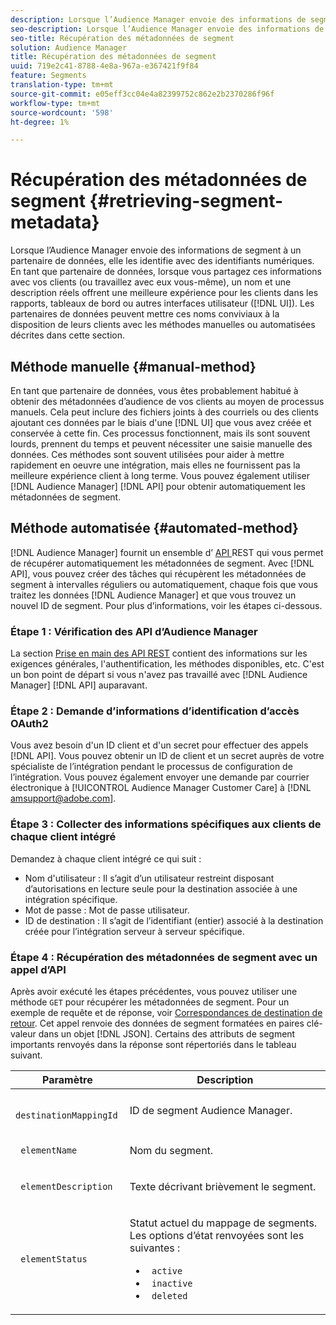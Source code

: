 ```yaml
---
description: Lorsque l’Audience Manager envoie des informations de segment à un partenaire de données, elle les identifie avec des identifiants numériques. En tant que partenaire de données, lorsque vous partagez ces informations avec vos clients (ou travaillez avec eux vous-même), un nom et une description réels offrent une meilleure expérience pour les clients dans les rapports, les tableaux de bord ou d’autres interfaces utilisateur (interface utilisateur). Les partenaires de données peuvent mettre ces noms conviviaux à la disposition de leurs clients avec les méthodes manuelles ou automatisées décrites dans cette section.
seo-description: Lorsque l’Audience Manager envoie des informations de segment à un partenaire de données, elle les identifie avec des identifiants numériques. En tant que partenaire de données, lorsque vous partagez ces informations avec vos clients (ou travaillez avec eux vous-même), un nom et une description réels offrent une meilleure expérience pour les clients dans les rapports, les tableaux de bord ou d’autres interfaces utilisateur (interface utilisateur). Les partenaires de données peuvent mettre ces noms conviviaux à la disposition de leurs clients avec les méthodes manuelles ou automatisées décrites dans cette section.
seo-title: Récupération des métadonnées de segment
solution: Audience Manager
title: Récupération des métadonnées de segment
uuid: 719e2c41-8788-4e8a-967a-e367421f9f84
feature: Segments
translation-type: tm+mt
source-git-commit: e05eff3cc04e4a82399752c862e2b2370286f96f
workflow-type: tm+mt
source-wordcount: '598'
ht-degree: 1%

---
```



# Récupération des métadonnées de segment {#retrieving-segment-metadata}

Lorsque l’Audience Manager envoie des informations de segment à un partenaire de données, elle les identifie avec des identifiants numériques. En tant que partenaire de données, lorsque vous partagez ces informations avec vos clients (ou travaillez avec eux vous-même), un nom et une description réels offrent une meilleure expérience pour les clients dans les rapports, tableaux de bord ou autres interfaces utilisateur ([!DNL UI]). Les partenaires de données peuvent mettre ces noms conviviaux à la disposition de leurs clients avec les méthodes manuelles ou automatisées décrites dans cette section.

## Méthode manuelle {#manual-method}

En tant que partenaire de données, vous êtes probablement habitué à obtenir des métadonnées d’audience de vos clients au moyen de processus manuels. Cela peut inclure des fichiers joints à des courriels ou des clients ajoutant ces données par le biais d&#39;une [!DNL UI] que vous avez créée et conservée à cette fin. Ces processus fonctionnent, mais ils sont souvent lourds, prennent du temps et peuvent nécessiter une saisie manuelle des données. Ces méthodes sont souvent utilisées pour aider à mettre rapidement en oeuvre une intégration, mais elles ne fournissent pas la meilleure expérience client à long terme. Vous pouvez également utiliser [!DNL Audience Manager] [!DNL API] pour obtenir automatiquement les métadonnées de segment.

## Méthode automatisée {#automated-method}

[!DNL Audience Manager] fournit un ensemble d’ [API ](../../api/rest-api-main/rest-api-main.md) REST qui vous permet de récupérer automatiquement les métadonnées de segment. Avec [!DNL API], vous pouvez créer des tâches qui récupèrent les métadonnées de segment à intervalles réguliers ou automatiquement, chaque fois que vous traitez les données [!DNL Audience Manager] et que vous trouvez un nouvel ID de segment. Pour plus d’informations, voir les étapes ci-dessous.

### Étape 1 : Vérification des API d’Audience Manager

La section [Prise en main des API REST](../../api/rest-api-main/aam-api-getting-started.md) contient des informations sur les exigences générales, l&#39;authentification, les méthodes disponibles, etc. C&#39;est un bon point de départ si vous n&#39;avez pas travaillé avec [!DNL Audience Manager] [!DNL API] auparavant.

### Étape 2 : Demande d’informations d’identification d’accès OAuth2

Vous avez besoin d&#39;un ID client et d&#39;un secret pour effectuer des appels [!DNL API]. Vous pouvez obtenir un ID de client et un secret auprès de votre spécialiste de l’intégration pendant le processus de configuration de l’intégration. Vous pouvez également envoyer une demande par courrier électronique à [!UICONTROL Audience Manager Customer Care] à [!DNL amsupport@adobe.com].

### Étape 3 : Collecter des informations spécifiques aux clients de chaque client intégré

Demandez à chaque client intégré ce qui suit :

* Nom d&#39;utilisateur : Il s’agit d’un utilisateur restreint disposant d’autorisations en lecture seule pour la destination associée à une intégration spécifique.
* Mot de passe : Mot de passe utilisateur.
* ID de destination : Il s’agit de l’identifiant (entier) associé à la destination créée pour l’intégration serveur à serveur spécifique.

### Étape 4 : Récupération des métadonnées de segment avec un appel d’API

Après avoir exécuté les étapes précédentes, vous pouvez utiliser une méthode `GET` pour récupérer les métadonnées de segment. Pour un exemple de requête et de réponse, voir [Correspondances de destination de retour](../../api/rest-api-main/aam-api-destinations/aam-api-retrieve-destinations.md#return-dest-mappings). Cet appel renvoie des données de segment formatées en paires clé-valeur dans un objet [!DNL JSON]. Certains des attributs de segment importants renvoyés dans la réponse sont répertoriés dans le tableau suivant.

<table id="table_446384AE9A36408A9C570CB7DB72C3D6"> 
 <thead> 
  <tr> 
   <th colname="col1" class="entry"> Paramètre </th> 
   <th colname="col2" class="entry"> Description </th> 
  </tr> 
 </thead>
 <tbody> 
  <tr> 
   <td colname="col1"> <p> <code> destinationMappingId</code> </p> </td> 
   <td colname="col2"> <p>ID de segment <span class="keyword"> Audience Manager</span>. </p> </td> 
  </tr> 
  <tr> 
   <td colname="col1"> <p> <code> elementName</code> </p> </td> 
   <td colname="col2"> <p>Nom du segment. </p> </td> 
  </tr> 
  <tr> 
   <td colname="col1"> <p> <code> elementDescription</code> </p> </td> 
   <td colname="col2"> <p>Texte décrivant brièvement le segment. </p> </td> 
  </tr> 
  <tr> 
   <td colname="col1"> <p> <code> elementStatus</code> </p> </td> 
   <td colname="col2"> <p>Statut actuel du mappage de segments. Les options d’état renvoyées sont les suivantes : </p> 
    <ul id="ul_BA3A1F5A773D4ECD9A1A3A1118BDDA8A"> 
     <li id="li_A12B858BD0AD4F35BCD50A4D113D86FF"> <code> active</code> </li> 
     <li id="li_98C04A861C2D4364B5FBD24498E8E9C5"> <code> inactive</code> </li> 
     <li id="li_1913A10948894FF3B507C0A3FE775CC1"> <code> deleted</code> </li> 
    </ul> </td> 
  </tr> 
 </tbody> 
</table>